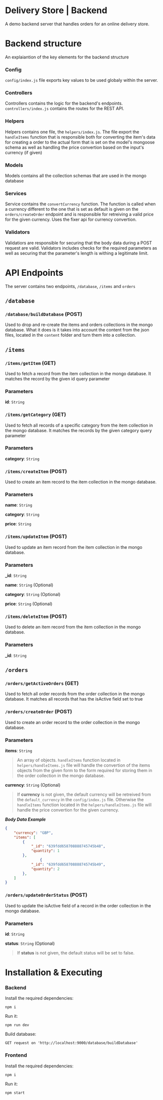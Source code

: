 # Delivery Store | Backend

A demo backend server that handles orders for an online delivery store.

# Backend structure

An explaiantion of the key elements for the backend structure

### Config 
``config/index.js`` file exports key values to be used globaly within the server. 

### Controllers
Controllers contains the logic for the backend's endpoints. ``controllers/index.js`` contains the routes for the REST API.

### Helpers
Helpers contains one file, the ``helpers/index.js``. The file export the ``handleItems`` function that is responsible both for converting the item's data for creating a order to the actual form that is set on the model's mongoose schema as well as handling the price convertion based on the input's currency (if given) 

### Models
Models contains all the collection schemas that are used in the mongo database

### Services
Service contains the ``convertCurrency`` function. The function is called when a currency different to the one that is set as default is given on the ``orders/createOrder`` endpoint and is responsible for retreiving a valid price for the given currency. Uses the fixer api for currency convertion.

### Validators
Validatiors are responsible for securing that the body data during a POST request are valid. Validators includes checks for the required parameters as well as securing that the parameter's length is withing a legitimate limit. 

# API Endpoints
The server contains two endpoints, ``/database``, ``/items`` and ``orders``

## ``/database``

### ``/database/buildDatabase`` (POST)
Used to drop and re-create the items and orders collections in the mongo database. What it does is it takes into account the content from the json files, located in the ``content`` folder and turn them into a collection.

## ``/items``

### ``/items/getItem`` (GET)
Used to fetch a record from the item collection in the mongo database. It matches the record by the given id query parameter

### Parameters
**id**: ``String``

### ``/items/getCategory`` (GET)
Used to fetch all records of a specific category from the item collection in the mongo database. It matches the records by the given category query parameter

### Parameters
**category**: ``String``

### ``/items/createItem`` (POST)
Used to create an item record to the item collection in the mongo database. 

### Parameters
**name**: ``String``

**category**: ``String``

**price**: ``String``

### ``/items/updateItem`` (POST)
Used to update an item record from the item collection in the mongo database. 

### Parameters
**_id**: ``String``

**name**: ``String`` (Optional)

**category**: ``String`` (Optional)

**price**: ``String`` (Optional)

### ``/items/deleteItem`` (POST)
Used to delete an item record from the item collection in the mongo database. 

### Parameters
**_id**: ``String``

## ``/orders``

### ``/orders/getActiveOrders`` (GET)
Used to fetch all order records from the order collection in the mongo database. It matches all records that has the isActive field set to true 

### ``/orders/createOrder`` (POST)
Used to create an order record to the order collection in the mongo database. 

### Parameters
**items**: ``String``
>An array of objects. ``handleItems`` function located in ``helpers/handleItems.js`` file will handle the convertion of the items objects from the given form to the form required for storing them in the order collection in the mongo database.

**currency**: ``String`` (Optional)
>If **currency** is not given, the default currency will be retreived from the ``default_currency`` in the ``config/index.js`` file. Otherwise the ``handleItems`` function located in the ``helpers/handleItems.js`` file will handle the price convertion for the given currency.

***Body Data Example***

```JSON
{
    "currency": "GBP",
    "items": [
        {
            "_id": "639fdd658708888745745b48",
            "quantity": 1
        },
                {
            "_id": "639fdd658708888745745b49",
            "quantity": 2
        },
    ]
}
```

### ``/orders/updateOrderStatus`` (POST)
Used to update the isActive field of a record in the order collection in the mongo database. 

### Parameters
**id**: ``String``

**status**: ``String`` (Optional)
>If **status** is not given, the default status will be set to false.

# Installation & Executing

### Backend

Install the required dependencies:
```
npm i
```

Run it:
```
npm run dev
```

Build database:
```
GET request on 'http://localhost:9000/database/buildDatabase'
```

### Frontend
Install the required dependencies:
```
npm i
```

Run it:
```
npm start
```